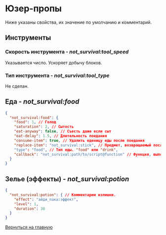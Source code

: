 # Юзер-пропы

Ниже указаны свойства, их значение по умолчанию и комментарий.

## Инструменты

### **Скорость инструмента** - *not_survival:tool_speed*

Указывается число. Ускоряет добычу блоков.

### **Тип инструмента** - *not_survival:tool_type*

Не сделан.

## **Еда** - *not_survival:food*

```json
{
  "not_survival:food": {
    "food": 1, // Голод
    "saturation": 2, // Сытость
    "eat-anyway": false, // Съесть даже если сыт
    "eat-delay": 1.5, // Длительность поедания
    "consume-item": true, // Удалить еденицу еды после поедания
    "replace-item": "not_survival:stick", // Предмет, возвращаемый после поедания. Полезно для зелий. Только если consume-item: true
    "type": "food", // Тип еды. "food" или "drink",
    "callback": "not_survival:path/to/script@function" // Функция, выполняемая после поедания еды. Скрипт должен находится где-нибудь в modules. Указывать функцию через "@" не обязательно, если возвращать сразу её, а не таблицу с функциями.
  }
}
```

## **Зелье (эффекты)** - *not_survival:potion*

```json
{
  "not_survival:potion": { // Комментарии излишни.
    "effect": "айди_пака:эффект",
    "level": 1,
    "duration": 30
  }
}
```

[Вернуться на главную](index.md)
